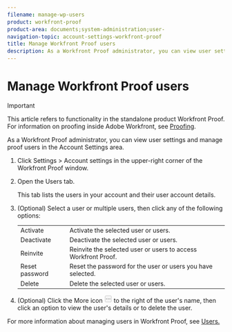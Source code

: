 ```yaml
---
filename: manage-wp-users
product: workfront-proof
product-area: documents;system-administration;user-
navigation-topic: account-settings-workfront-proof
title: Manage Workfront Proof users
description: As a Workfront Proof administrator, you can view user settings and manage proof users in the Account Settings area.
---
```


# Manage Workfront Proof users

>[!IMPORTANT]
>
>This article refers to functionality in the standalone product Workfront Proof. For information on proofing inside Adobe Workfront, see [Proofing](../../../review-and-approve-work/proofing/proofing.md).

As a Workfront Proof administrator, you can view user settings and manage proof users in the Account Settings area.

<ol> 
 <li value="1">Click <span class="bold">Settings</span>&nbsp;> <span class="bold">Account settings</span> in the upper-right corner of the Workfront Proof window.</li> 
 <li value="2"> <p>Open the <span class="bold">Users</span> tab.<br></p> <p>This tab lists the users in your account and their user account details.</p> </li> 
 <li value="3"> <p>(Optional) Select a user or multiple users, then click any of the following options: </p> 
  <table cellspacing="0"> 
   <col> 
   <col> 
   <tbody> 
    <tr> 
     <td role="rowheader"><span class="bold">Activate&nbsp;</span> </td> 
     <td>Activate the selected user or users.</td> 
    </tr> 
    <tr> 
     <td role="rowheader"><span class="bold">Deactivate</span> </td> 
     <td>Deactivate the selected user or users.</td> 
    </tr> 
    <tr> 
     <td role="rowheader"><span class="bold">Reinvite</span> </td> 
     <td>Reinvite the selected user or users to access Workfront Proof. </td> 
    </tr> 
    <tr> 
     <td role="rowheader"><span class="bold">Reset password</span> </td> 
     <td>Reset the password for the user or users you have selected.</td> 
    </tr> 
    <tr> 
     <td role="rowheader">Delete</td> 
     <td>Delete the selected user or users.</td> 
    </tr> 
   </tbody> 
  </table> </li> 
 <li value="4"> <p>(Optional) Click the <span class="bold">More</span> icon <img src="assets/more-button-small.png" alt="More_button_small.png"> to the right of the user's name, then click an option to view the user's details or to delete the user.</p> </li> 
</ol>

For more information about managing users in Workfront Proof, see [Users.](https://support.workfront.com/hc/en-us/sections/115000911887-Users)
